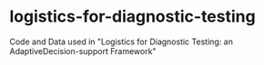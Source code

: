 # logistics-for-diagnostic-testing
Code and Data used in "Logistics for Diagnostic Testing: an AdaptiveDecision-support Framework"
